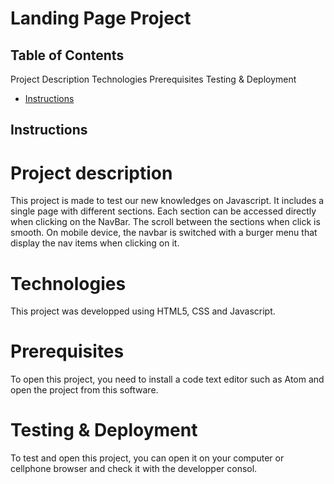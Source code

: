 # Landing Page Project

## Table of Contents
Project Description
Technologies
Prerequisites
Testing & Deployment

* [Instructions](#instructions)

## Instructions

# Project description
This project is made to test our new knowledges on Javascript.
It includes a single page with different sections.
Each section can be accessed directly when clicking on the NavBar.
The scroll between the sections when click is smooth.
On mobile device, the navbar is switched with a burger menu that display the nav items when clicking on it.

# Technologies
This project was developped using HTML5, CSS and Javascript.

# Prerequisites
To open this project, you need to install a code text editor such as Atom and open the project from this software.  

# Testing & Deployment
To test and open this project, you can open it on your computer or cellphone browser and check it with the developper consol.
